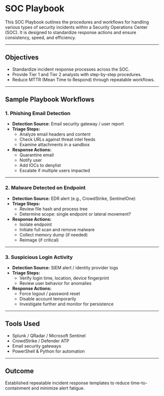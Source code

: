 # SOC Playbook

This SOC Playbook outlines the procedures and workflows for handling various types of security incidents within a Security Operations Center (SOC). It is designed to standardize response actions and ensure consistency, speed, and efficiency.

---

## Objectives

- Standardize incident response processes across the SOC.
- Provide Tier 1 and Tier 2 analysts with step-by-step procedures.
- Reduce MTTR (Mean Time to Respond) through repeatable workflows.

---

## Sample Playbook Workflows

### 1. **Phishing Email Detection**
- **Detection Source:** Email security gateway / user report
- **Triage Steps:**
  - Analyze email headers and content
  - Check URLs against threat intel feeds
  - Examine attachments in a sandbox
- **Response Actions:**
  - Quarantine email
  - Notify user
  - Add IOCs to denylist
  - Escalate if multiple users impacted

---

### 2. **Malware Detected on Endpoint**
- **Detection Source:** EDR alert (e.g., CrowdStrike, SentinelOne)
- **Triage Steps:**
  - Review file hash and process tree
  - Determine scope: single endpoint or lateral movement?
- **Response Actions:**
  - Isolate endpoint
  - Initiate full scan and remove malware
  - Collect memory dump (if needed)
  - Reimage (if critical)

---

### 3. **Suspicious Login Activity**
- **Detection Source:** SIEM alert / identity provider logs
- **Triage Steps:**
  - Verify login time, location, device fingerprint
  - Review user behavior for anomalies
- **Response Actions:**
  - Force logout / password reset
  - Disable account temporarily
  - Investigate further and monitor for persistence

---

## Tools Used
- Splunk / QRadar / Microsoft Sentinel
- CrowdStrike / Defender ATP
- Email security gateways
- PowerShell & Python for automation

---

## Outcome
Established repeatable incident response templates to reduce time-to-containment and minimize alert fatigue.
